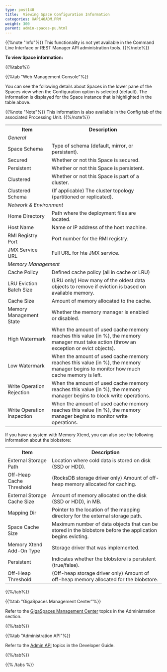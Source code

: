 ```yaml
---
type: post140
title:  Viewing Space Configuration Information
categories: XAP140ADM,PRM
weight: 300
parent: admin-spaces-pu.html
---
```

 
 
{{%note "Info"%}}
This functionality is not yet available in the Command Line Interface or REST Manager API administration tools.
{{%/note%}} 
 
**To view Space information:**


{{%tabs%}}
<!--
{{%tab "Command Line Interface"%}}
N/A
{{%/tab%}}

{{%tab "REST Manager API"%}}
N/A
{{%/tab%}}
-->

{{%tab "Web Management Console"%}}
 
You can see the following details about Spaces in the lower pane of the Spaces view when the Configuration option is selected (default). The information is displayed for the Space instance that is highlighted in the table above.

{{%note "Note"%}}
This information is also available in the Config tab of the associated Processing Unit.
{{%/note%}}

<table>
  <tr>
    <th>Item</th>
    <th>Description</th>
  </tr>
  <tr>
    <td colspan="2"><i>General</i></td>
    <td></td>
  </tr>
  <tr>
    <td>Space Schema</td>
    <td>Type of schema (default, mirror, or persistent).</td>
  </tr>
  <tr>
    <td>Secured</td>
    <td>Whether or not this Space is secured.</td>
  </tr>
  <tr>
    <td>Persistent</td>
    <td>Whether or not this Space is persistent.</td>
  </tr>
  <tr>
    <td>Clustered</td>
    <td>Whether or not this Space is part of a cluster.</td>
  </tr>
  <tr>
    <td>Clustered Schema</td>
    <td>(If applicable) The cluster topology (partitioned or replicated).</td>
  </tr>
  <tr>
    <td colspan="2"><i>Network &amp; Environment</i></td>
    <td></td>
  </tr>
  <tr>
    <td>Home Directory</td>
    <td>Path where the deployment files are located.</td>
  </tr>
  <tr>
    <td>Host Name</td>
    <td>Name or IP address of the host machine.</td>
  </tr>
  <tr>
    <td>RMI Registry Port</td>
    <td>Port number for the RMI registry.</td>
  </tr>
  <tr>
    <td>JMX Service URL</td>
    <td>Full URL for hte JMX service.</td>
  </tr>
  <tr>
    <td colspan="2"><i>Memory Management</i></td>
    <td></td>
  </tr>
  <tr>
    <td>Cache Policy</td>
    <td>Defined cache policy (all in cache or LRU)</td>
  </tr>
  <tr>
    <td>LRU Eviction Batch Size</td>
    <td>(LRU only) How many of the oldest data objects to remove if eviction is based on available memory. </td>
  </tr>
  <tr>
    <td>Cache Size</td>
    <td>Amount of memory allocated to the cache.</td>
  </tr>
  <tr>
    <td>Memory Management State</td>
    <td>Whether the memory manager is enabled or disabled.</td>
  </tr>
  <tr>
    <td>High Watermark</td>
    <td>When the amount of used cache memory reaches this value (in %), the memory manager must take action (throw an exception or evict objects).</td>
  </tr>
  <tr>
    <td>Low Watermark</td>
    <td>When the amount of used cache memory reaches this value (in %),  the memory manager begins to monitor how much cache memory is left.</td>
  </tr>
  <tr>
    <td>Write Operation Rejection</td>
    <td>When the amount of used cache memory reaches this value (in %), the memory manager begins to block write operations. </td>
  </tr>
  <tr>
    <td>Write Operation Inspection</td>
    <td>When the amount of used cache memory reaches this value (in %), the memory manager begins to monitor write operations. </td>
  </tr>
</table>


If you have a system with Memory Xtend, you can also see the following information about the blobstore:

<table>
  <tr>
    <th>Item</th>
    <th>Description</th>
  </tr>
    <tr>
    <td>External Storage Path</td>
    <td>Location where cold data is stored on disk (SSD or HDD).</td>
  </tr>
  <tr>
    <td>Off-Heap Cache Threshold</td>
    <td>(RocksDB storage driver only) Amount of off-heap memory allocated for caching.</td>
  </tr>
  <tr>
    <td>External Storage Cache Size</td>
    <td>Amount of memory allocated on the disk (SSD or HDD), in MB.</td>
  </tr>
  <tr>
    <td>Mapping Dir</td>
    <td>Pointer to the location of the mapping directory for the external storage path.</td>
  </tr>
  <tr>
    <td>Space Cache Size</td>
    <td>Maximum number of data objects that can be stored in the blobstore before the application begins evicting.</td>
  </tr>
   <tr>
    <td>Memory Xtend Add-On Type</td>
    <td>Storage driver that was implemented.</td>
  </tr>
  <tr>
    <td>Persistent</td>
    <td>Indicates whether the blobstore is persistent (true/false).</td>
  </tr>
  <tr>
    <td>Off-Heap Threshold</td>
    <td>(Off-heap storage driver only) Amount of off-heap memory allocated for the blobstore.</td>
  </tr>
</table>  
 
{{%/tab%}}


{{%tab "GigaSpaces Management Center"%}}

Refer to the [GigaSpaces Management Center](./gigaspaces-management-center.html) topics in the Administration section.

{{%/tab%}}


{{%tab "Administration API"%}}

Refer to the [Admin API](../dev-java/administration-and-monitoring-overview.html) topics in the Developer Guide.

{{%/tab%}}

{{% /tabs %}}

